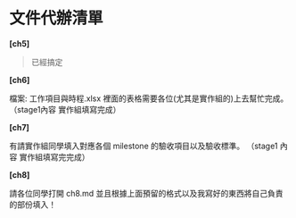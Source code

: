 # 文件代辦清單

**[ch5]**

> 已經搞定

**[ch6]**

檔案: 工作項目與時程.xlsx 裡面的表格需要各位(尤其是實作組的)上去幫忙完成。  （stage1內容 實作組填寫完成）

**[ch7]**

有請實作組同學填入對應各個 milestone 的驗收項目以及驗收標準。  （stage1 內容 實作組填寫完完成）

**[ch8]**

請各位同學打開 ch8.md 並且根據上面預留的格式以及我寫好的東西將自己負責的部份填入！
